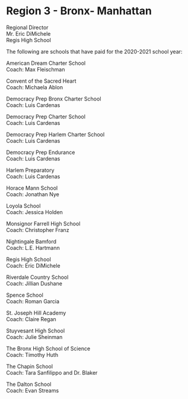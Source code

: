# Region 3 - Bronx- Manhattan

Regional Director\
Mr. Eric DiMichele\
Regis High School

The following are schools that have paid for the 2020-2021 school year:

American Dream Charter School\
Coach: Max Fleischman

Convent of the Sacred Heart\
Coach: Michaela Ablon

Democracy Prep Bronx Charter School\
Coach: Luis Cardenas

Democracy Prep Charter School\
Coach: Luis Cardenas

Democracy Prep Harlem Charter School\
Coach: Luis Cardenas

Democracy Prep Endurance\
Coach: Luis Cardenas

Harlem Preparatory\
Coach: Luis Cardenas

Horace Mann School\
Coach: Jonathan Nye

Loyola School\
Coach: Jessica Holden

Monsignor Farrell High School\
Coach: Christopher Franz

Nightingale Bamford\
Coach: L.E. Hartmann

Regis High School\
Coach: Eric DiMichele

Riverdale Country School\
Coach: Jillian Dushane

Spence School\
Coach: Roman Garcia

St. Joseph Hill Academy\
Coach: Claire Regan

Stuyvesant High School\
Coach: Julie Sheinman

The Bronx High School of Science\
Coach: Timothy Huth

The Chapin School\
Coach: Tara Sanfilippo and Dr. Blaker

The Dalton School\
Coach: Evan Streams
